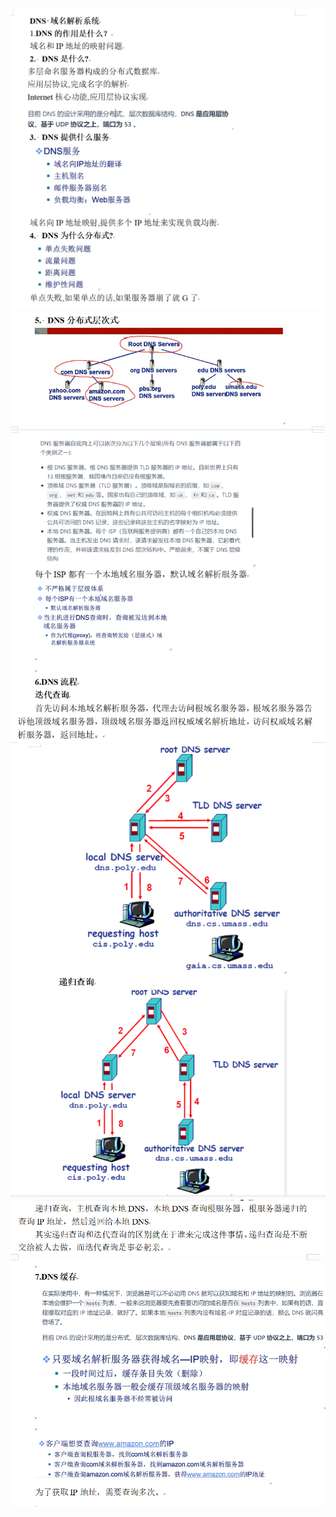 ![Alt text](image-4.png)
![Alt text](image-5.png)
![Alt text](image-6.png)
![Alt text](image-7.png)


